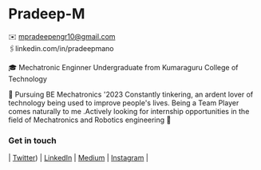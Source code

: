 # Pradeep-M
✉️ mpradeepengr10@gmail.com<br>
🖇linkedin.com/in/pradeepmano<br>

🎓 Mechatronic Enginner Undergraduate from Kumaraguru College of Technology

🔭 Pursuing BE Mechatronics '2023 Constantly tinkering, an ardent lover of technology being used to improve people's lives. Being a Team Player comes naturally to me .Actively looking for internship opportunities in the field of Mechatronics and Robotics engineering 🤖 

### Get in touch

| [Twitter](https://twitter.com/PRADEEPM_7)) | [LinkedIn](https://www.linkedin.com/in/pradeepmano/) | [Medium](https://medium.com/@pradsanth) | [Instagram](https://www.instagram.com/itz_me_pradeep._/) |

